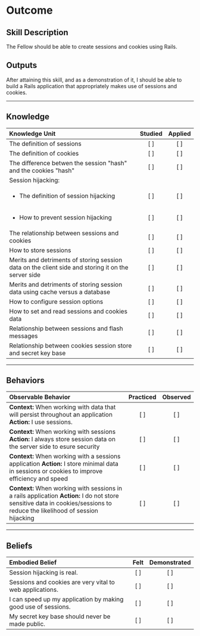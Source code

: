 # Outcome

Skill Description
----------
The Fellow should be able to create sessions and cookies using Rails.

Outputs
----------
After attaining this skill, and as a demonstration of it, I should be able to build a Rails application that appropriately makes use of sessions and cookies. 

----------
## **Knowledge**


| Knowledge Unit   |      Studied      | Applied |
|:-------------|:------------------:|:--------:|
| The definition of sessions | [ ] | [ ]  |
| The definition of cookies | [ ] | [ ]  |
| The difference betwen the session "hash" and the cookies "hash" | [ ] | [ ]  |
| Session hijacking: | | |
| <ul><li> The definition of session hijacking | [ ] | [ ]  |
| <ul><li> How to prevent session hijacking | [ ] | [ ]  |
| The relationship between sessions and cookies | [ ] | [ ]  |
| How to store sessions | [ ] | [ ]  |
| Merits and detriments of storing session data on the client side and storing it on the server side | [ ] | [ ]  |
| Merits and detriments of storing session data using cache versus a database | [ ] | [ ]  |
| How to configure session options | [ ] | [ ]  |
| How to set and read sessions and cookies data | [ ] | [ ]  |
| Relationship between sessions and flash messages | [ ] | [ ]  |
| Relationship between cookies session store and secret key base | [ ] | [ ]  |


----------


## **Behaviors**


| Observable Behavior   |      Practiced      | Observed |
|:-------------|:------------------:|:--------:|
| **Context:** When working with data that will persist throughout an application **Action:** I use sessions. | [ ] | [ ]  |
| **Context:** When working with sessions **Action:** I always store session data on the server side to esure security | [ ] | [ ]  |
| **Context:** When working with a sessions application **Action:** I store minimal data in sessions or cookies to improve efficiency and speed | [ ] | [ ]  |
| **Context:** When working with sessions in a rails application  **Action:** I do not store sensitive data in cookies/sessions to reduce the likelihood of session hijacking | [ ] | [ ]  |


----------


## **Beliefs**


| Embodied Belief   |      Felt      | Demonstrated |
|:-------------|:------------------:|:--------:|
| Session hijacking is real. | [ ] | [ ]  |
| Sessions and cookies are very vital to web applications. | [ ] | [ ]  |
| I can speed up my application by making good use of sessions. | [ ] | [ ]  |
| My secret key base should never be made public. | [ ] | [ ]  |
